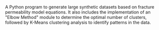 A Python program to generate large synthetic datasets based on fracture permeability model equations. It also includes the implementation of an "Elbow Method" module to determine the optimal number of clusters, followed by K-Means clustering analysis to identify patterns in the data.
